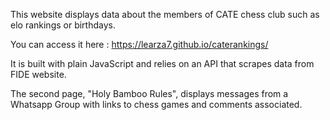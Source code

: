 This website displays data about the members of CATE chess club such as elo rankings or birthdays.

You can access it here : https://learza7.github.io/caterankings/


It is built with plain JavaScript and relies on an API that scrapes data from FIDE website.

The second page, "Holy Bamboo Rules", displays messages from a Whatsapp Group with links to chess games and comments associated. 
